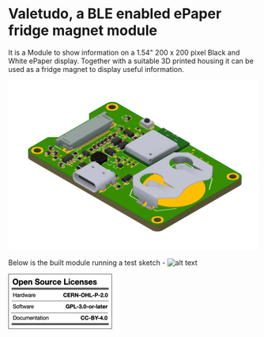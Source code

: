 # Valetudo, a BLE enabled ePaper fridge magnet module
It is a Module to show information on a 1.54" 200 x 200 pixel Black and White ePaper display. Together with a suitable 3D printed housing it can be used as a fridge magnet to display useful information. 

![alt text](https://github.com/tanmoydutta/valetudo/blob/main/images/Valetudo_Top.png?raw=true)

Below is the built module running a test sketch -
![alt text](https://github.com/tanmoydutta/valetudo/blob/main/images/Circuit_and_ePaper.png?raw=true)

![alt text](https://github.com/tanmoydutta/valetudo/blob/main/images/oshw_license.png?raw=true)
